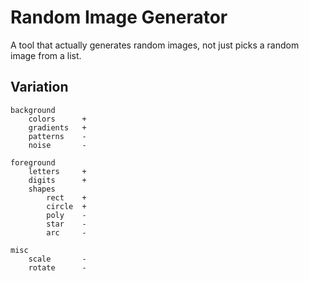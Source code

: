 # Random Image Generator

A tool that actually generates random images, not just picks a random image from a list.

## Variation

```
background
    colors      +
    gradients   +
    patterns    -
    noise       -

foreground
    letters     +
    digits      +
    shapes
        rect    +
        circle  +
        poly    -
        star    -
        arc     -

misc
    scale       -
    rotate      -
```
